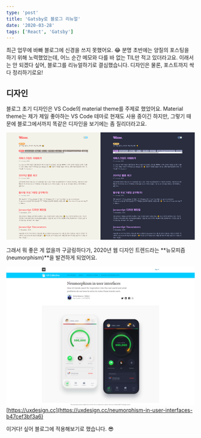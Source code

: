 ```yaml
---
type: 'post'
title: 'Gatsby로 블로그 리뉴얼'
date: '2020-03-28'
tags: ['React', 'Gatsby']
---
```


최근 업무에 바빠 블로그에 신경을 쓰지 못했어요. 😂 분명 초반에는 양질의 포스팅을 하기 위해 노력했었는데, 어느 순간 메모와 다를 바 없는 TIL만 적고 있더라고요. 이래서는 안 되겠다 싶어, 블로그를 리뉴얼하기로 결심했습니다. 디자인은 물론, 포스트까지 싹 다 정리하기로요!

## 디자인

블로그 초기 디자인은 VS Code의 material theme를 주제로 했었어요. Material theme는 제가 제일 좋아하는 VS Code 테마로 현재도 사용 중이긴 하지만, 그렇기 때문에 블로그에서까지 똑같은 디자인을 보기에는 좀 질리더라고요.

![초기 디자인](../../images/creating-my-blog-2-1.png)

그래서 뭐 좋은 게 없을까 구글링하다가, 2020년 웹 디자인 트렌드라는 **뉴모피즘(neumorphism)**을 발견하게 되었어요.

![뉴모피즘](../../images/creating-my-blog-2-2.png)
[https://uxdesign.cc](https://uxdesign.cc/neumorphism-in-user-interfaces-b47cef3bf3a6)

이거다! 싶어 블로그에 적용해보기로 했습니다. 😎
